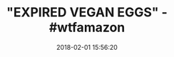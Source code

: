 ---
title: '"EXPIRED VEGAN EGGS" - #wtfamazon'
name: 'Follow Your Heart Egg Vegan, 4 oz'
date: '2018-02-01 15:56:20'
buy_now: >-
  https://www.amazon.com/Follow-Your-Heart-Egg-Vegan/dp/B016V9W6QE?SubscriptionId=AKIAIA5RBQIWQVTCUEUQ&tag=coldcutdeals-20&linkCode=xm2&camp=2025&creative=165953&creativeASIN=B016V9W6QE
description_markdown: |+
  Follow Your Heart Egg Vegan, 4 oz

    - Gluten-free and Non-GMO, Effervesce combines Authenticity and Quality with Elegance and Prestige

tweet_id_str: '959093064949256198'
price: $10.99
you_save: ''
asin: B016V9W6QE
image: 'https://images-na.ssl-images-amazon.com/images/I/51oIqM99opL.jpg'

---